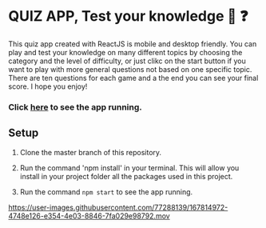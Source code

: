 #  QUIZ APP, Test your knowledge 📝 ❓

This quiz app created with ReactJS is mobile and desktop friendly. You can play and test your knowledge on many different topics by  choosing the category and the level of difficulty, or just clikc on the start button if you want to play with more general questions not based on  one specific topic.
There are ten questions for each game and a the end you can see  your final score.
I hope you enjoy! 


### Click [here](http://francescocori.github.io/fra-quiz-app) to see the app running.


## Setup
1. Clone the master branch of this repository.

2. Run the command 'npm install' in your terminal. This will allow you install in your project folder all the packages used in this project.

3. Run the command `npm start` to see the app running.




https://user-images.githubusercontent.com/77288139/167814972-4748e126-e354-4e03-8846-7fa029e98792.mov

